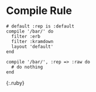 Compile Rule
============

~~~
# default :rep is :default
compile '/bar/' do
  filter :erb
  filter :kramdown
  layout 'default'
end

compile '/bar/', :rep => :raw do
  # do nothing
end
~~~
{:.ruby}
